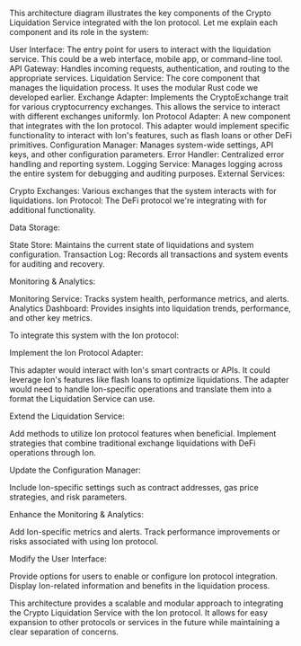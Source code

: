 This architecture diagram illustrates the key components of the Crypto Liquidation Service integrated with the Ion protocol. Let me explain each component and its role in the system:

User Interface: The entry point for users to interact with the liquidation service. This could be a web interface, mobile app, or command-line tool.
API Gateway: Handles incoming requests, authentication, and routing to the appropriate services.
Liquidation Service: The core component that manages the liquidation process. It uses the modular Rust code we developed earlier.
Exchange Adapter: Implements the CryptoExchange trait for various cryptocurrency exchanges. This allows the service to interact with different exchanges uniformly.
Ion Protocol Adapter: A new component that integrates with the Ion protocol. This adapter would implement specific functionality to interact with Ion's features, such as flash loans or other DeFi primitives.
Configuration Manager: Manages system-wide settings, API keys, and other configuration parameters.
Error Handler: Centralized error handling and reporting system.
Logging Service: Manages logging across the entire system for debugging and auditing purposes.
External Services:

Crypto Exchanges: Various exchanges that the system interacts with for liquidations.
Ion Protocol: The DeFi protocol we're integrating with for additional functionality.


Data Storage:

State Store: Maintains the current state of liquidations and system configuration.
Transaction Log: Records all transactions and system events for auditing and recovery.


Monitoring & Analytics:

Monitoring Service: Tracks system health, performance metrics, and alerts.
Analytics Dashboard: Provides insights into liquidation trends, performance, and other key metrics.



To integrate this system with the Ion protocol:

Implement the Ion Protocol Adapter:

This adapter would interact with Ion's smart contracts or APIs.
It could leverage Ion's features like flash loans to optimize liquidations.
The adapter would need to handle Ion-specific operations and translate them into a format the Liquidation Service can use.


Extend the Liquidation Service:

Add methods to utilize Ion protocol features when beneficial.
Implement strategies that combine traditional exchange liquidations with DeFi operations through Ion.


Update the Configuration Manager:

Include Ion-specific settings such as contract addresses, gas price strategies, and risk parameters.


Enhance the Monitoring & Analytics:

Add Ion-specific metrics and alerts.
Track performance improvements or risks associated with using Ion protocol.


Modify the User Interface:

Provide options for users to enable or configure Ion protocol integration.
Display Ion-related information and benefits in the liquidation process.



This architecture provides a scalable and modular approach to integrating the Crypto Liquidation Service with the Ion protocol. It allows for easy expansion to other protocols or services in the future while maintaining a clear separation of concerns.
